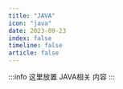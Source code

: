 ```yaml
---
title: "JAVA"
icon: "java"
date: 2023-09-23
index: false
timeline: false
article: false
---
```

:::info
这里放置 JAVA相关 内容
:::


<AutoCatalog />